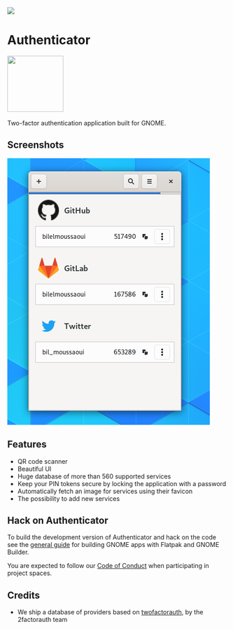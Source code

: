 <a href="https://flathub.org/apps/details/com.github.bilelmoussaoui.Authenticator">
<img src="https://flathub.org/assets/badges/flathub-badge-i-en.png" width="190px" />
</a>


# Authenticator
<img src="https://gitlab.gnome.org/World/Authenticator/raw/master/data/icons/hicolor/scalable/apps/com.github.bilelmoussaoui.Authenticator.svg" width="128px" height="128px" />
<p>Two-factor authentication application built for GNOME.</p>

## Screenshots

![screenshot](data/screenshots/screenshot3.png)

## Features

- QR code scanner
- Beautiful UI
- Huge database of more than 560 supported services
- Keep your PIN tokens secure by locking the application with a password
- Automatically fetch an image for services using their favicon
- The possibility to add new services

## Hack on Authenticator
To build the development version of Authenticator and hack on the code
see the [general guide](https://wiki.gnome.org/Newcomers/BuildProject)
for building GNOME apps with Flatpak and GNOME Builder.

You are expected to follow our [Code of Conduct](/code-of-conduct.md) when participating in project
spaces.

## Credits

- We ship a database of providers based on [twofactorauth](https://github.com/2factorauth/twofactorauth), by the 2factorauth team
